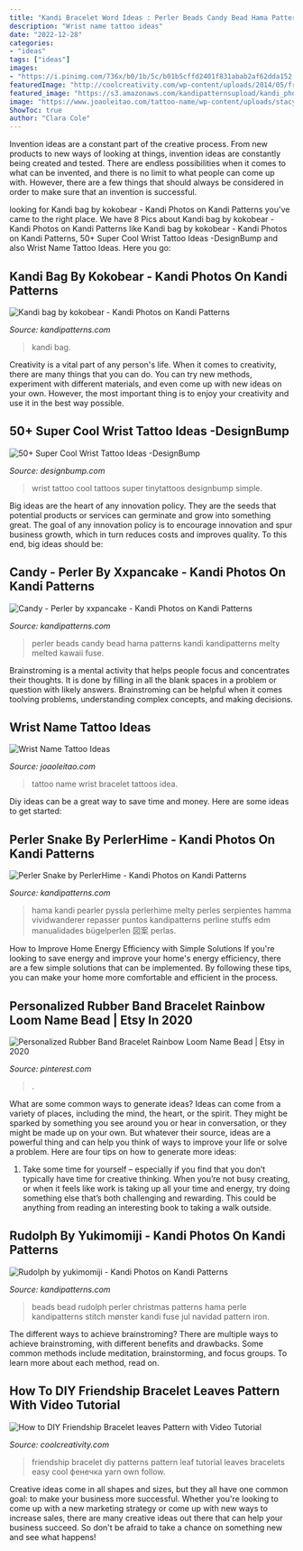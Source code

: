```yaml
---
title: "Kandi Bracelet Word Ideas : Perler Beads Candy Bead Hama Patterns Kandi Kandipatterns Melty Melted Kawaii Fuse"
description: "Wrist name tattoo ideas"
date: "2022-12-28"
categories:
- "ideas"
tags: ["ideas"]
images:
- "https://i.pinimg.com/736x/b0/1b/5c/b01b5cffd2401f831abab2af62dda152.jpg"
featuredImage: "http://coolcreativity.com/wp-content/uploads/2014/05/friendship-bracelet-patterns-10.jpg"
featured_image: "https://s3.amazonaws.com/kandipatternsupload/kandi_photos/aug13/820201350547528911.jpg"
image: "https://www.joaoleitao.com/tattoo-name/wp-content/uploads/stacy-name-bracelet-tattoo-ideas.jpg"
ShowToc: true
author: "Clara Cole"
---
```



Invention ideas are a constant part of the creative process. From new products to new ways of looking at things, invention ideas are constantly being created and tested. There are endless possibilities when it comes to what can be invented, and there is no limit to what people can come up with. However, there are a few things that should always be considered in order to make sure that an invention is successful.

	

		
looking for Kandi bag by kokobear - Kandi Photos on Kandi Patterns you've came to the right place. We have 8 Pics about Kandi bag by kokobear - Kandi Photos on Kandi Patterns like Kandi bag by kokobear - Kandi Photos on Kandi Patterns, 50+ Super Cool Wrist Tattoo Ideas -DesignBump and also Wrist Name Tattoo Ideas. Here you go:
		
    
## Kandi Bag By Kokobear - Kandi Photos On Kandi Patterns

<img loading=lazy src="https://s3.amazonaws.com/kandipatternsupload/kandi_photos/may13/5202013808315115059.jpg" onerror="this.onerror=null;this.src='https://tse3.mm.bing.net/th?id=OIP.meyx8u6z6dkOeN6RZqt3CQHaJ4&amp;pid=15.1';" alt="Kandi bag by kokobear - Kandi Photos on Kandi Patterns">

_Source: kandipatterns.com_

>kandi bag. 

	

Creativity is a vital part of any person's life. When it comes to creativity, there are many things that you can do. You can try new methods, experiment with different materials, and even come up with new ideas on your own. However, the most important thing is to enjoy your creativity and use it in the best way possible.

    
## 50+ Super Cool Wrist Tattoo Ideas -DesignBump

<img loading=lazy src="https://designbump.com/wp-content/uploads/2015/01/wrist-tattoo-014.jpg" onerror="this.onerror=null;this.src='https://tse1.mm.bing.net/th?id=OIP.ZJB13jtp0raMSnfIV3MFbQHaHb&amp;pid=15.1';" alt="50+ Super Cool Wrist Tattoo Ideas -DesignBump">

_Source: designbump.com_

>wrist tattoo cool tattoos super tinytattoos designbump simple. 

	

Big ideas are the heart of any innovation policy. They are the seeds that potential products or services can germinate and grow into something great. The goal of any innovation policy is to encourage innovation and spur business growth, which in turn reduces costs and improves quality. To this end, big ideas should be: 

    
## Candy - Perler By Xxpancake - Kandi Photos On Kandi Patterns

<img loading=lazy src="https://s3.amazonaws.com/kandipatternsphotosold/9272011707064016315.jpg" onerror="this.onerror=null;this.src='https://tse1.mm.bing.net/th?id=OIP.1lZfrhtOk1r5EBo_bv2UgQHaJ4&amp;pid=15.1';" alt="Candy - Perler by xxpancake - Kandi Photos on Kandi Patterns">

_Source: kandipatterns.com_

>perler beads candy bead hama patterns kandi kandipatterns melty melted kawaii fuse. 

	

Brainstroming is a mental activity that helps people focus and concentrates their thoughts. It is done by filling in all the blank spaces in a problem or question with likely answers. Brainstroming can be helpful when it comes toolving problems, understanding complex concepts, and making decisions.

    
## Wrist Name Tattoo Ideas

<img loading=lazy src="https://www.joaoleitao.com/tattoo-name/wp-content/uploads/stacy-name-bracelet-tattoo-ideas.jpg" onerror="this.onerror=null;this.src='https://tse1.mm.bing.net/th?id=OIP.Dq2XOMb28iJ6DmwcKnxNzQHaFj&amp;pid=15.1';" alt="Wrist Name Tattoo Ideas">

_Source: joaoleitao.com_

>tattoo name wrist bracelet tattoos idea. 

	

Diy ideas can be a great way to save time and money. Here are some ideas to get started: 

    
## Perler Snake By PerlerHime - Kandi Photos On Kandi Patterns

<img loading=lazy src="https://s3.amazonaws.com/kandipatternsupload/kandi_photos/aug13/820201350547528911.jpg" onerror="this.onerror=null;this.src='https://tse2.mm.bing.net/th?id=OIP.UNqldqv8IN2lG_fZfA3vxQHaFj&amp;pid=15.1';" alt="Perler Snake by PerlerHime - Kandi Photos on Kandi Patterns">

_Source: kandipatterns.com_

>hama kandi pearler pyssla perlerhime melty perles serpientes hamma vividwanderer repasser puntos kandipatterns perline stuffs edm manualidades bügelperlen 図案 perlas. 

	

How to Improve Home Energy Efficiency with Simple Solutions
If you're looking to save energy and improve your home's energy efficiency, there are a few simple solutions that can be implemented. By following these tips, you can make your home more comfortable and efficient in the process.

    
## Personalized Rubber Band Bracelet Rainbow Loom Name Bead | Etsy In 2020

<img loading=lazy src="https://i.pinimg.com/736x/b0/1b/5c/b01b5cffd2401f831abab2af62dda152.jpg" onerror="this.onerror=null;this.src='https://tse3.mm.bing.net/th?id=OIP.BrEyZCzTolduY5wObDuT9QHaJ3&amp;pid=15.1';" alt="Personalized Rubber Band Bracelet Rainbow Loom Name Bead | Etsy in 2020">

_Source: pinterest.com_

>. 

	

What are some common ways to generate ideas?
Ideas can come from a variety of places, including the mind, the heart, or the spirit. They might be sparked by something you see around you or hear in conversation, or they might be made up on your own. But whatever their source, ideas are a powerful thing and can help you think of ways to improve your life or solve a problem. Here are four tips on how to generate more ideas: 
1. Take some time for yourself – especially if you find that you don’t typically have time for creative thinking. When you’re not busy creating, or when it feels like work is taking up all your time and energy, try doing something else that’s both challenging and rewarding. This could be anything from reading an interesting book to taking a walk outside. 

    
## Rudolph By Yukimomiji - Kandi Photos On Kandi Patterns

<img loading=lazy src="https://photos.kandipatterns.com/56be585d-bad0-4d69-8798-f0e916e3288e/tumblr_n54pswHZ2v1rmwtkfo2_500.resize_700x.jpg" onerror="this.onerror=null;this.src='https://tse1.mm.bing.net/th?id=OIP._dYq4o336OaM0MUNAO03HAHaJ3&amp;pid=15.1';" alt="Rudolph by yukimomiji - Kandi Photos on Kandi Patterns">

_Source: kandipatterns.com_

>beads bead rudolph perler christmas patterns hama perle kandipatterns stitch mønster kandi fuse jul navidad pattern iron. 

	

The different ways to achieve brainstroming?
There are multiple ways to achieve brainstroming, with different benefits and drawbacks. Some common methods include meditation, brainstorming, and focus groups. To learn more about each method, read on.

    
## How To DIY Friendship Bracelet Leaves Pattern With Video Tutorial

<img loading=lazy src="http://coolcreativity.com/wp-content/uploads/2014/05/friendship-bracelet-patterns-10.jpg" onerror="this.onerror=null;this.src='https://tse1.mm.bing.net/th?id=OIP.S6Yty2FIyPWH_EIseyhSSwHaFj&amp;pid=15.1';" alt="How to DIY Friendship Bracelet leaves Pattern with Video Tutorial">

_Source: coolcreativity.com_

>friendship bracelet diy patterns pattern leaf tutorial leaves bracelets easy cool фенечка yarn own follow. 

	

Creative ideas come in all shapes and sizes, but they all have one common goal: to make your business more successful. Whether you're looking to come up with a new marketing strategy or come up with new ways to increase sales, there are many creative ideas out there that can help your business succeed. So don't be afraid to take a chance on something new and see what happens!


